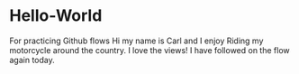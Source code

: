 # Hello-World
For practicing Github flows
Hi my name is Carl and I enjoy Riding my motorcycle around the country. I love the views!
I have followed on the flow again today.
